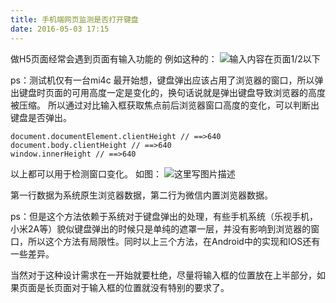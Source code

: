 ```yaml
---
title: 手机端网页监测是否打开键盘
date: 2016-05-03 17:15
---
```

做H5页面经常会遇到页面有输入功能的
例如这种的：
![输入内容在页面1/2以下](http://img.blog.csdn.net/20160503152800373)

ps：测试机仅有一台mi4c
最开始想，键盘弹出应该占用了浏览器的窗口，所以弹出键盘时页面的可用高度一定是变化的，换句话说就是弹出键盘导致浏览器的高度被压缩。
所以通过对比输入框获取焦点前后浏览器窗口高度的变化，可以判断出键盘是否弹出。

```
document.documentElement.clientHeight // ==>640
document.body.clientHeight // ==>640
window.innerHeight // ==>640

```
<!--more-->
以上都可以用于检测窗口变化。
如图：
![这里写图片描述](http://img.blog.csdn.net/20160503171954106)

第一行数据为系统原生浏览器数据，第二行为微信内置浏览器数据。

ps：但是这个方法依赖于系统对于键盘弹出的处理，有些手机系统（乐视手机，小米2A等）貌似键盘弹出的时候只是单纯的遮罩一层，并没有影响到浏览器的窗口，所以这个方法有局限性。同时以上三个方法，在Android中的实现和IOS还有一些差异。


当然对于这种设计需求在一开始就要杜绝，尽量将输入框的位置放在上半部分，如果页面是长页面对于输入框的位置就没有特别的要求了。